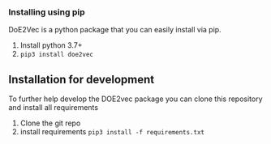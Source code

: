
### Installing using pip

DoE2Vec is a python package that you can easily install via pip.

1. Install python 3.7+
3. `pip3 install doe2vec`


## Installation for development

To further help develop the DOE2vec package you can clone this repository and install all requirements

1. Clone the git repo
2. install requirements `pip3 install -f requirements.txt`